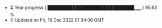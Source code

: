 - ⏳ Year progress { ████████████████████████████▁▁ } 95.63 %
- ⏰ Updated on Fri, 16 Dec 2022 01:34:06 GMT

